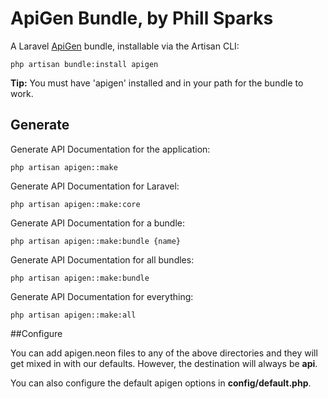 # ApiGen Bundle, by Phill Sparks

A Laravel [ApiGen](http://apigen.org/) bundle, installable via the Artisan CLI:

    php artisan bundle:install apigen

**Tip:** You must have 'apigen' installed and in your path for the bundle to work.

## Generate

Generate API Documentation for the application:

	php artisan apigen::make

Generate API Documentation for Laravel:

	php artisan apigen::make:core

Generate API Documentation for a bundle:

	php artisan apigen::make:bundle {name}

Generate API Documentation for all bundles:

	php artisan apigen::make:bundle

Generate API Documentation for everything:

	php artisan apigen::make:all

##Configure

You can add apigen.neon files to any of the above directories and they will get mixed in with our defaults.  However, the destination will always be **api**.

You can also configure the default apigen options in **config/default.php**.